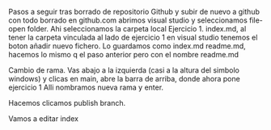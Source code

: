 Pasos a seguir tras borrado de repositorio Github y subir de nuevo a github
con todo borrado en github.com abrimos visual studio y seleccionamos file-open folder. Ahi seleccionamos la carpeta local Ejercicio 1.
index.md, al tener la carpeta vinculada al lado de ejercicio 1 en visual studio tenemos el boton añadir nuevo fichero. Lo guardamos como index.md
readme.md, hacemos lo mismo q el paso anterior pero con el nombre readme.md


Cambio de rama. Vas abajo a la izquierda (casi a la altura del simbolo windows) y clicas en main, abre la barra de arriba, donde ahora pone ejercicio 1
Alli nombramos nueva rama y enter. 

Hacemos clicamos publish branch.

Vamos a editar index